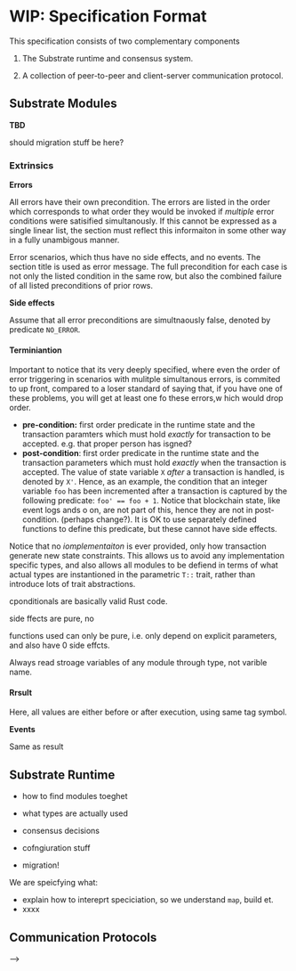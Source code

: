 # WIP: Specification Format

This specification consists of two complementary components

1. The Substrate runtime and consensus system.

2. A collection of peer-to-peer and client-server communication protocol.


## Substrate Modules

**TBD**

should migration stuff be here?



### Extrinsics



**Errors**

All errors have their own precondition. The errors are listed in the order which corresponds to what order they would be invoked if _multiple_ error conditions were satisified simultanously. If this cannot be expressed as a single linear list, the section must reflect this informaiton in some other way in a fully unambigous manner.

Error scenarios, which thus have no side effects, and no events. The section title is used as error message. The full precondition for each case is not only the listed condition in the same row, but also the combined failure of all listed preconditions of prior rows.

**Side effects**

Assume that all error preconditions are simultnaously false, denoted by predicate `NO_ERROR`.

#### Terminiantion
Important to notice that its very deeply specified, where even the order of error triggering in scenarios with mulitple simultanous errors, is commited to up front, compared to a loser standard of saying that, if you have one of these problems, you will get at least one fo these errors,w hich would drop order.

- **pre-condition:** first order predicate in the runtime state and the transaction paramters which must hold _exactly_ for transaction to be accepted. e.g. that proper person has isgned?
- **post-condition**: first order predicate in the runtime state and the transaction parameters which must hold _exactly_ when the transaction is accepted. The value of state variable `X` _after_ a transaction is handled, is denoted by `X'`. Hence, as an example, the condition that an integer variable `foo` has been incremented after a transaction is captured by the following predicate: `foo' == foo + 1`. Notice that blockchain state, like event logs ands o on, are not part of this, hence they are not in post-condition. (perhaps change?). It is OK to use separately defined functions to define this predicate, but these cannot have side effects.

Notice that no _iomplementaiton_ is ever provided, only how transaction generate new state constraints. This allows us to avoid any implementation specific types, and also allows all modules to be defiend in terms of what actual types are instantioned in the parametric `T::` trait, rather than introduce lots of trait abstractions.


cponditionals are basically valid Rust code.

side ffects are pure, no

functions used can only be pure, i.e. only depend on explicit parameters, and also have 0 side effcts.


Always read stroage variables of any module through type, not varible name.

#### Rrsult

Here, all values are either before or after execution, using same tag symbol.

**Events**

Same as result



## Substrate Runtime


- how to find modules toeghet
- what types are actually used
- consensus decisions
- cofngiuration stuff

- migration!

We are speicfying what:

-  explain how to intereprt speciciation, so we understand `map`, build et.
- xxxx


## Communication Protocols

<here we write stuff about how to read and understand our protocols>



-->
